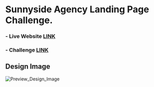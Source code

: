 # Sunnyside Agency Landing Page Challenge.

### - Live Website [LINK](https://abdraoufx.github.io/frontEndMentor_Challenges/junior/sunnyside_agency_landing_page)

### - Challenge [LINK](https://www.frontendmentor.io/solutions/responsive-sunnyside-agency-landing-page-with-sass-cLE1zV54e)

## Design Image

![Preview_Design_Image](https://res.cloudinary.com/dz209s6jk/image/upload/q_auto:good,w_900/Challenges/wqzotbyfysz9pbfk9jus.jpg "Design Image")

